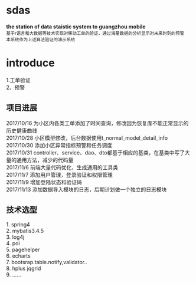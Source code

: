 # sdas
<b>the station of data staistic system to guangzhou mobile</b><br>
<small>基于r语言和大数据等技术实现对移动工单的验证，通过海量数据的分析显示对未来时刻的预警</small><br>
<small>本系统作为上述算法验证的演示系统</small><br>
<h1>introduce</h1>
1.工单验证<br>
2、预警<br>


<h2>项目进展</h2>
2017/10/16 为小区内各类工单添加了时间查询，修改因为恢复库不能正常显示的历史健康曲线<br>
2017/10/28 小区模型修改，后台数据使用t_normal_model_detail_info<br>
2017/10/30 添加小区异常指标预警和任务调度<br>
2017/10/31 controller、service、dao、dto都基于相应的基类，在基类中写了大量的通用方法，减少的代码量<br>
2017/11/6 前端大量代码优化，生成通用的工具类<br>
2017/11/7 添加用户管理，登录验证和权限管理<br> 
2017/11/9 增加登陆状态和验证码<br>
2017/11/13 添加数据导入模块的日志，后期计划做一个独立的日志模块


<h2>技术选型</h2>
1. spring4<br>
2. mybatis3.4.5<br>
3. log4j<br>
4. poi<br>
5. pagehelper<br>
6. echarts<br>
7. bootsrap.table.notify,validator..<br>
8. hplus jqgrid<br>
9. ......

